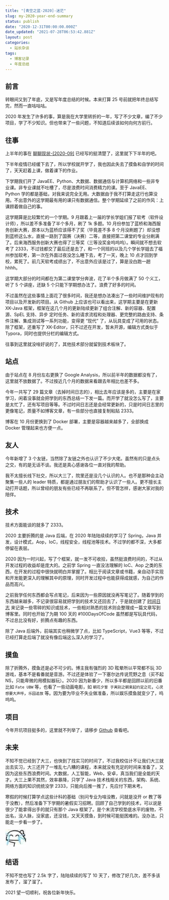 ```yaml
---
title: "[青空之蓝-2020]-迷茫"
slug: my-2020-year-end-summary
status: publish
date: "2020-12-31T00:00:00.000Z"
date_updated: "2021-07-28T06:53:42.881Z"
layout: post
categories:
  - 站长杂谈
tags:
  - 博客记录
  - 年度总结
---
```


## 前言

转眼间又到了年底，又是写年度总结的时候。本来打算 25 号前就把年终总结写完，然而一直咕咕咕。

2020 年发生了许多的事，算是我在大学里转折的一年，写了不少文章，编了不少项目，学了不少知识。但也带来了一些问题，不知道后续该如何向何方前行。

## 往事

上半年的事在 [聊聊现状-\[2020-09\]](https://blog.ixk.me/talk-about-the-status-quo-2020-09.html "聊聊现状-[2020-09]") 已经写的挺清楚了，这里就下下半年的吧。

下半年疫情已经缓下去了，所以学校就开学了，我也因此失去了摸鱼和自学的时间了，天天赶着上课，做着课下的作业。

下学期我们开了 JavaEE、Python、大数据、数据通信与计算机网络和一些非专业课。非专业课就不吐槽了，尽是浪费时间消费精力的课。至于 JavaEE、Python 学的都是基础，对我来说完全无用。大数据由于我不打算走这行也算没用。不出意外的这学期最有用的课只有数据通信。整个学期延续了之前的作风：上课顾着做自己的事。

这学期算是比较繁忙的一个学期。9 月跟着上一届的学长学姐们报了软考（软件设计师），所以差不多准备了半个多月，刷了 1k 多题。10 月份参加了蓝桥和海西服务创新大赛，原本以为蓝桥应该得不了奖（毕竟差不多 8 个月没刷题了）却没想到蓝桥这么水，直接一路到了国赛（决赛）二等，直接把第二课堂的专业分刷满了。后来海西服务创新大赛也得了三等奖（三等没奖金呜呜呜）。瞬间就不想去软考了 2333，不过钱都交了最后还是去了，和一个同班的以及几个学长学姐去了福州参加软考，第一次在外面过夜没怎么睡下去，考了一天，晚上 10 点才回到学校，累死了。前几天软考成绩出了，不出意外应该是过了，算是没白跑一趟 hhhh。

这学期大部分的时间都在为第二课堂学分奔波，花了半个多月做满了 50 个义工，听了 5 个讲座，还缺 5 个只能下学期想办法了。浪费了好多的时间。

不过虽然在这些事情上面花了很多时间，我还是想办法凑出了一些时间维护现有的项目以及开发新的项目。从 Github 上应该也可以看出来，这学期主要是在更新 XK-Java 框架，框架在这几个月的更新陆续更新了组合注解、新的容器、配置源、SpEL 支持、异步 定时任务、新的请求流程和处理器、更完整的路由支持、条件注解、集成测试等一系列功能，变得更 “现代” 了，从玩具变成了可用的状态。除了框架，还重写了 XK-Editor，只不过还在开发，暂未开源，编辑方式类似于 Typora，同时也提供分栏的编辑方式。

往事到这里就没啥好说的了，其他技术部分就留到技术板块了。

## 站点

由于站点在 8 月份左右更换了 Google Analysis，所以前半年的数据都没有了，这里就不放数据了。不过按近几个月的数据来看跟去年相比也差不多。

今年一共写了 29 篇文章（去掉时间日志的），相比去年应该是多的，主要是在家学习，闲着没事就会把学到的东西总结一下发一篇。而开学了就没怎么写了，主要是太忙了，还有写项目等等。不过时间日志还是会经常更新的，只是时间日志里的更像笔记，质量不如博客文章，有一些部分也直接复制粘贴 2333。

博客在 10 月份更换到了 Docker 部署，主要是容器越来越多了，全部换成 Docker 管理起来也方便一点。

## 友人

今年新增了 3 个友链，当然除了友链之外也认识了不少大佬。虽然有的只是点头之交，有的是无话不谈。我还是真心感谢各位一直对我的帮助。

我不太擅长线下社交，所以大三了，院里还是没几个认识的人。也不是那种会主动聚集一些人的 leader 特质，都是通过朋友们的帮助才认识了一些人。更不擅长主动打开话题，所以曾经的朋友有些已经不再联系了。但不管怎样，感谢大家对我的陪伴。

## 技术

技术方面能谈的就多了 2333。

2020 主要折腾的是 Java 后端，在 2020 年陆陆续续的学习了 Spring，Java 并发，设计模式，Aop，IoC，线程安全，线程池等技术。不过学的都不深，大多都停留在表层。

2020 因为一时兴起，写了个框架，就一发不可收拾，虽然挺浪费时间的，不过从开发过程的收益却是庞大的。之前学 Spring 一直没法理解的 IoC、Aop 之类的东西，在开发的过程中很快就明白并掌握了。相比于阅读文章或书籍，亲自动手实现和开发能更深入的理解其中的原理，同时开发过程中也能获得成就感，为自己的作品而高兴。

之前我学任何东西都会写点笔记，后来因为一些原因就没再写笔记了。随着学到的东西越来越多，不记录很容易就把学到的技术又还回去了，于是就创建了 [时间日志](https://log.ixk.me) 来记录一些零碎的知识或技术，一些相对熟悉的技术则会整理成一篇文章写到博客里。同时也开始了为期 100 天的 #100DaysOfCode 虽然都是写玩具代码，不过总比没有好，折腾点有趣的东西。

除了 Java 后端外，前端其实也稍微学了点，比如 TypeScript，Vue3 等等，不过已经打算走后端了就没有像后端这么深入的学习了。

## 摸鱼

除了折腾外，摸鱼还是必不可少的。博主我有强烈的 3D 眩晕所以平常都不玩 3D 游戏，基本不是看番就是音游。不过还是体验了一下塞尔达传说荒野之息（买不起 NS，只能卑微的用模拟器玩）。2020 因为新番少，所以多半都是回顾以前的旧番比如 `Fate UBW` 等，也看了一些动画电影，如 `朝花夕誓 于离别之朝束起约定之花`，`心灵想要大声呼`，`乐园追放` 等。因为要为毕业不失业做准备，所以娱乐摸鱼就变少了，呜呜呜。

## 项目

今年开坑项目挺多的，这里就不列举了，请移步 [Github](https://github.com/syfxlin) 查看吧。

## 未来

不知不觉已经到了大三，也快到了找实习的时间了，不过我校估计不让我们大三就出去实习，大三还开了一堆乱七八糟的课程，本来就没有充足的时间来准备了，又因为这些东西浪费时间。大数据，人工智能，Web，安卓，真当我们是全能的天才。大三上果不其然，效率暴降，只学了 Java 技术栈相关的东西，架构、系统、网络方面的知识统统没学 2333，只能向后推一推了，先应付下期末考。

寒假的时候打算学点这些计科的基础（别问专业为啥没教，问就是没开 or 教了等于没教），然后准备下下学期的暑假实习招聘。回顾了自己学到的技术，可以说是很少了能拿得出手的就只有那个 Java 框架了。是个末流学校垫底水平的废物，不出名，没人脉，没家底，还没钱，又天天摸鱼，到时候可能挺困难的。没办法，只能走一步看一步了。

![](e136b35d-29d6-4094-96c7-b47bc7af0816.jpg)

## 结语

不知不觉也写了 2.5k 字了，陆陆续续的写了 10 天了，修改了好几次，差不多该发布了，溜了溜了。

<message>2021 望一切顺利，祝各位新年快乐。</message>

